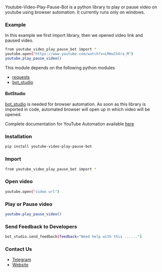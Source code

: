 Youtube-Video-Play-Pause-Bot is a python library to play or pause video on youtube using browser automation. 
It currently runs only on windows.

### Example
In this example we first import library, then we opened video link and paused video.
```sh
from youtube_video_play_pause_bot import *
youtube.open("https://www.youtube.com/watch?v=LMmuChXra_M")
youtube.play_pause_video()
```

This module depends on the following python modules
* [requests](https://pypi.org/project/requests/)
* [bot_studio](https://pypi.org/project/bot_studio/)

#### BotStudio
[bot_studio](https://pypi.org/project/bot_studio/) is needed for browser automation. As soon as this library is imported in code, automated browser will open up in which video will be opened.

Complete documentation for YouTube Automation available [here](https://youtube-api.datakund.com/en/latest/)

### Installation

```sh
pip install youtube-video-play-pause-bot
```

### Import
```sh
from youtube_video_play_pause_bot import *
```


### Open video
```sh
youtube.open("video url")
```

### Play or Pause video
```sh
youtube.play_pause_video()
```

### Send Feedback to Developers
```sh
bot_studio.send_feedback(feedback="Need help with this ......")
```

### Contact Us
* [Telegram](https://t.me/datakund)
* [Website](https://datakund.com)

